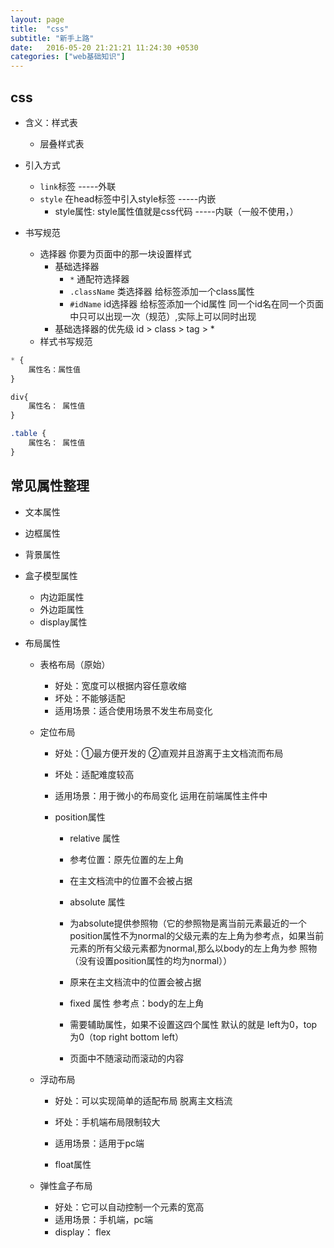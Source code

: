 ```yaml
---
layout: page
title:  "css"
subtitle: "新手上路"
date:   2016-05-20 21:21:21 11:24:30 +0530
categories: ["web基础知识"]
---
```


## css
- 含义：样式表
    - 层叠样式表

- 引入方式
    - `link`标签 -----外联
    - `style` 在head标签中引入style标签 -----内嵌
        - style属性: style属性值就是css代码 -----内联（一般不使用，）

- 书写规范
    - 选择器 你要为页面中的那一块设置样式
        - 基础选择器
            - `*` 通配符选择器
            - `.className` 类选择器 给标签添加一个class属性
            - `#idName` id选择器 给标签添加一个id属性 同一个id名在同一个页面中只可以出现一次（规范）,实际上可以同时出现
        - 基础选择器的优先级 id > class > tag > *
    - 样式书写规范

```css
* {
    属性名：属性值
}

div{
    属性名： 属性值
}

.table {
    属性名： 属性值
}
```


## 常见属性整理

- 文本属性

- 边框属性

- 背景属性

- 盒子模型属性
    - 内边距属性
    - 外边距属性
    - display属性

- 布局属性
    - 表格布局（原始）
        - 好处：宽度可以根据内容任意收缩
        - 坏处：不能够适配
        - 适用场景：适合使用场景不发生布局变化

    - 定位布局
        - 好处：①最方便开发的 ②直观并且游离于主文档流而布局
        - 坏处：适配难度较高
        - 适用场景：用于微小的布局变化 运用在前端属性主件中

        - position属性
            - relative 属性
            - 参考位置：原先位置的左上角
            - 在主文档流中的位置不会被占据
            
            
            - absolute 属性
            - 为absolute提供参照物（它的参照物是离当前元素最近的一个position属性不为normal的父级元素的左上角为参考点，如果当前元素的所有父级元素都为normal,那么以body的左上角为参 照物（没有设置position属性的均为normal））
            - 原来在主文档流中的位置会被占据

            - fixed 属性
            参考点：body的左上角
            - 需要辅助属性，如果不设置这四个属性 默认的就是 left为0，top为0（top right bottom left）
            - 页面中不随滚动而滚动的内容

    - 浮动布局
        - 好处：可以实现简单的适配布局 脱离主文档流
        - 坏处：手机端布局限制较大
        - 适用场景：适用于pc端

        - float属性

    - 弹性盒子布局
        - 好处：它可以自动控制一个元素的宽高 
        - 适用场景：手机端，pc端
        - display： flex
        
